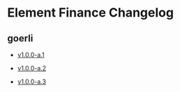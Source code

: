 # Element Finance Changelog

## goerli


 - [v1.0.0-a.1](https://raw.githubusercontent.com/element-fi/elf-deploy/main/changelog/releases/goerli/v1.0.0-a.1/addresses.json)
    
 - [v1.0.0-a.2](https://raw.githubusercontent.com/element-fi/elf-deploy/main/changelog/releases/goerli/v1.0.0-a.2/addresses.json)
    
 - [v1.0.0-a.3](https://raw.githubusercontent.com/element-fi/elf-deploy/main/changelog/releases/goerli/v1.0.0-a.3/addresses.json)
    
